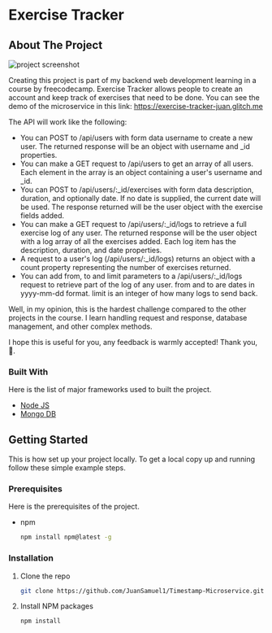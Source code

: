 # Exercise Tracker
<!-- ABOUT THE PROJECT -->
## About The Project

![project screenshot](https://github.com/JuanSamuel1/Timestamp-Microservice/blob/main/timestamp-microservice.PNG)

Creating this project is part of my backend web development learning in a course by freecodecamp. Exercise Tracker allows people to create an account and keep track of exercises that need to be done.
You can see the demo of the microservice in this link: https://exercise-tracker-juan.glitch.me

The API will work like the following:
* You can POST to /api/users with form data username to create a new user. The returned response will be an object with username and _id properties.
* You can make a GET request to /api/users to get an array of all users. Each element in the array is an object containing a user's username and _id.
* You can POST to /api/users/:_id/exercises with form data description, duration, and optionally date. If no date is supplied, the current date will be used. The response returned will be the user object with the exercise fields added.
* You can make a GET request to /api/users/:_id/logs to retrieve a full exercise log of any user. The returned response will be the user object with a log array of all the exercises added. Each log item has the description, duration, and date properties.
* A request to a user's log (/api/users/:_id/logs) returns an object with a count property representing the number of exercises returned.
* You can add from, to and limit parameters to a /api/users/:_id/logs request to retrieve part of the log of any user. from and to are dates in yyyy-mm-dd format. limit is an integer of how many logs to send back.

Well, in my opinion, this is the hardest challenge compared to the other projects in the course. I learn handling request and response, database management, and other complex methods.

I hope this is useful for you, any feedback is warmly accepted! Thank you, 🤟.

### Built With

Here is the list of major frameworks used to built the project.
* [Node JS](https://nodejs.org/en/)
* [Mongo DB](https://www.mongodb.com/)

<!-- GETTING STARTED -->
## Getting Started

This is how set up your project locally.
To get a local copy up and running follow these simple example steps.

### Prerequisites

Here is the prerequisites of the project.
* npm
  ```sh
  npm install npm@latest -g
  ```

### Installation

1. Clone the repo
   ```sh
   git clone https://github.com/JuanSamuel1/Timestamp-Microservice.git
   ```
2. Install NPM packages
   ```sh
   npm install
   ```

